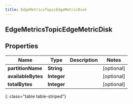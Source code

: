 ```yaml
---
title: EdgeMetricsTopicEdgeMetricDisk
---
```

## EdgeMetricsTopicEdgeMetricDisk


## Properties

| Name | Type | Description | Notes |
| ------------ | ------------- | ------------- | ------------- |
| **partitionName** | <!----><!---->**String**<!----> |  |  [optional] |
| **availableBytes** | <!----><!---->**Integer**<!----> |  |  [optional] |
| **totalBytes** | <!----><!---->**Integer**<!----> |  |  [optional] |
{: class="table table-striped"}



